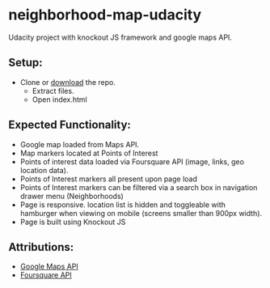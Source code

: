 # neighborhood-map-udacity
Udacity project with knockout JS framework and google maps API.

## Setup:
* Clone or [download](https://github.com/csundeep/NeighborhoodMap) the repo.
  * Extract files.
  * Open index.html

## Expected Functionality:
* Google map loaded from Maps API.
* Map markers located at Points of Interest 
* Points of interest data loaded via Foursquare API (image, links, geo location data).
* Points of Interest markers all present upon page load
* Points of Interest markers can be filtered via a search box in navigation drawer menu (Neighborhoods)
* Page is responsive.  location list is hidden and toggleable with hamburger when viewing on mobile (screens smaller than 900px width).
* Page is built using Knockout JS

## Attributions:
* [Google Maps API](https://developers.google.com/maps/)
* [Foursquare API](https://developer.foursquare.com/)
